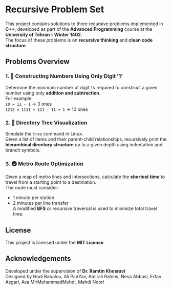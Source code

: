 ﻿# Recursive Problem Set

This project contains solutions to three recursive problems implemented in **C++**, developed as part of the **Advanced Programming** course at the **University of Tehran – Winter 1402**.  
The focus of these problems is on **recursive thinking** and **clean code structure**.

##  Problems Overview

### 1. 🧮 Constructing Numbers Using Only Digit '1'

Determine the minimum number of digit `1`s required to construct a given number using only **addition and subtraction**.  
For example:  
`10 = 11 - 1` → 3 ones  
`1212 = 1111 + 111 - 11 + 1` → 10 ones

### 2. 📁 Directory Tree Visualization

Simulate the `tree` command in Linux.  
Given a list of items and their parent-child relationships, recursively print the **hierarchical directory structure** up to a given depth using indentation and branch symbols.

### 3. 🚇 Metro Route Optimization

Given a map of metro lines and intersections, calculate the **shortest time** to travel from a starting point to a destination.  
The route must consider:
- 1 minute per station
- 2 minutes per line transfer  
A modified **BFS** or recursive traversal is used to minimize total travel time.


## License

This project is licensed under the **MIT License**.

## Acknowledgements

Developed under the supervision of **Dr. Ramtin Khosravi**     
Designed by Hadi Babalou, Ali PadYav, Amirali Rahimi, Nesa Abbasi, Erfan Asgari, Ava MirMohammadMehdi, Mahdi Noori
    

